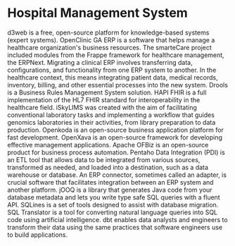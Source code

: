 # Hospital Management System

d3web is a free, open-source platform for knowledge-based systems (expert systems). OpenClinic GA ERP is a software that helps manage a healthcare organization's business resources. The smarteCare project included modules from the Frappe framework for healthcare management, the ERPNext. Migrating a clinical ERP involves transferring data, configurations, and functionality from one ERP system to another. In the healthcare context, this means integrating patient data, medical records, inventory, billing, and other essential processes into the new system. Drools is a Business Rules Management System solution. HAPI FHIR is a full implementation of the HL7 FHIR standard for interoperability in the healthcare field. iSkyLIMS was created with the aim of facilitating conventional laboratory tasks and implementing a workflow that guides genomics laboratories in their activities, from library preparation to data production. Openkoda is an open-source business application platform for fast development. OpenXava is an open-source framework for developing effective management applications. Apache OFBiz is an open-source product for business process automation. Pentaho Data Integration (PDI) is an ETL tool that allows data to be integrated from various sources, transformed as needed, and loaded into a destination, such as a data warehouse or database. An ERP connector, sometimes called an adapter, is crucial software that facilitates integration between an ERP system and another platform. jOOQ is a library that generates Java code from your database metadata and lets you write type safe SQL queries with a fluent API. SQLines is a set of tools designed to assist with database migration. SQL Translator is a tool for converting natural language queries into SQL code using artificial intelligence. dbt enables data analysts and engineers to transform their data using the same practices that software engineers use to build applications.

